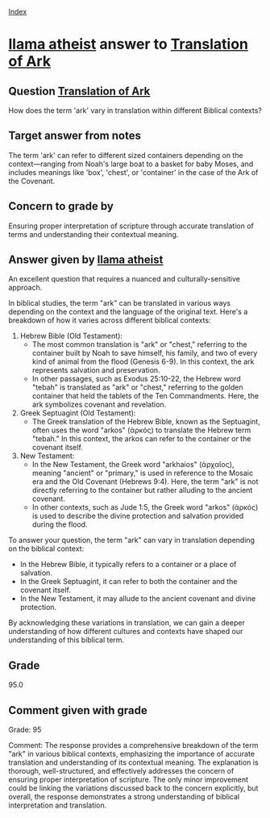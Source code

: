 
[Index](../../index.md)
# [llama atheist](../../answering_models/llama_atheist.md) answer to [Translation of Ark](../../questions/Translation_of_Ark.md)

## Question [Translation of Ark](../../questions/Translation_of_Ark.md)
How does the term 'ark' vary in translation within different Biblical contexts?

## Target answer from notes
The term 'ark' can refer to different sized containers depending on the context—ranging from Noah's large boat to a basket for baby Moses, and includes meanings like 'box', 'chest', or 'container' in the case of the Ark of the Covenant.

## Concern to grade by
Ensuring proper interpretation of scripture through accurate translation of terms and understanding their contextual meaning.

## Answer given by [llama atheist](../../answering_models/llama_atheist.md)
An excellent question that requires a nuanced and culturally-sensitive approach.

In biblical studies, the term "ark" can be translated in various ways depending on the context and the language of the original text. Here's a breakdown of how it varies across different biblical contexts:

1. Hebrew Bible (Old Testament):
	* The most common translation is "ark" or "chest," referring to the container built by Noah to save himself, his family, and two of every kind of animal from the flood (Genesis 6-9). In this context, the ark represents salvation and preservation.
	* In other passages, such as Exodus 25:10-22, the Hebrew word "tebah" is translated as "ark" or "chest," referring to the golden container that held the tablets of the Ten Commandments. Here, the ark symbolizes covenant and revelation.
2. Greek Septuagint (Old Testament):
	* The Greek translation of the Hebrew Bible, known as the Septuagint, often uses the word "arkos" (ἀρкός) to translate the Hebrew term "tebah." In this context, the arkos can refer to the container or the covenant itself.
3. New Testament:
	* In the New Testament, the Greek word "arkhaios" (ἀρχαῖος), meaning "ancient" or "primary," is used in reference to the Mosaic era and the Old Covenant (Hebrews 9:4). Here, the term "ark" is not directly referring to the container but rather alluding to the ancient covenant.
	* In other contexts, such as Jude 1:5, the Greek word "arkos" (ἀρкός) is used to describe the divine protection and salvation provided during the flood.

To answer your question, the term "ark" can vary in translation depending on the biblical context:

* In the Hebrew Bible, it typically refers to a container or a place of salvation.
* In the Greek Septuagint, it can refer to both the container and the covenant itself.
* In the New Testament, it may allude to the ancient covenant and divine protection.

By acknowledging these variations in translation, we can gain a deeper understanding of how different cultures and contexts have shaped our understanding of this biblical term.

## Grade
95.0

## Comment given with grade
Grade: 95

Comment: The response provides a comprehensive breakdown of the term "ark" in various biblical contexts, emphasizing the importance of accurate translation and understanding of its contextual meaning. The explanation is thorough, well-structured, and effectively addresses the concern of ensuring proper interpretation of scripture. The only minor improvement could be linking the variations discussed back to the concern explicitly, but overall, the response demonstrates a strong understanding of biblical interpretation and translation.
